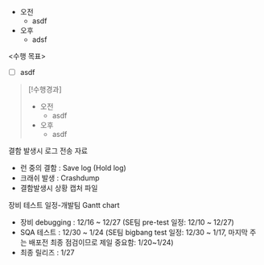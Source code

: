 - 오전
	- asdf
- 오후
	- adsf

<수행 목표>
- [ ] asdf

>[!수행경과]
>- 오전
>	- asdf
>- 오후
>	- asdf

결함 발생시 로그 전송 자료
- 런 중의 결함 : Save log (Hold log)
- 크래쉬 발생 : Crashdump
- 결함발생시 상황 캡처 파일

장비 테스트 일정-개발팀 Gantt chart
- 장비 debugging : 12/16 ~ 12/27 (SE팀 pre-test 일정: 12/10 ~ 12/27)
- SQA 테스트 : 12/30 ~ 1/24 (SE팀 bigbang test 일정: 12/30 ~ 1/17, 마지막 주는 배포전 최종 점검이므로 제일 중요함: 1/20~1/24)
- 최종 릴리즈 : 1/27